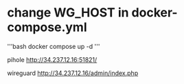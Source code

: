 # change WG_HOST in docker-compose.yml

'''bash
    docker compose up -d
'''

pihole 
    http://34.237.12.16:51821/

wireguard
    http://34.237.12.16/admin/index.php